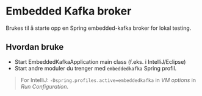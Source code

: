 # Embedded Kafka broker
Brukes til å starte opp en Spring embedded-kafka broker for 
lokal testing.

## Hvordan bruke
- Start EmbeddedKafkaApplication main class (f.eks. i IntelliJ/Eclipse)
- Start andre moduler du trenger med `embeddedkafka` Spring profil.

> For IntelliJ: `-Dspring.profiles.active=embeddedkafka` in _VM options_ in 
_Run Configuration_.


